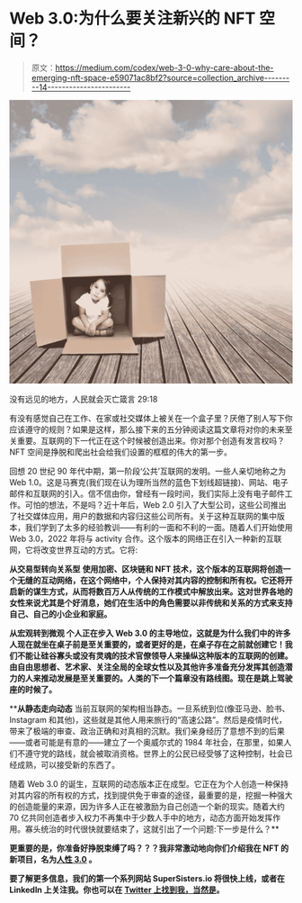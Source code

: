 # Web 3.0:为什么要关注新兴的 NFT 空间？

> 原文：<https://medium.com/codex/web-3-0-why-care-about-the-emerging-nft-space-e59071ac8bf2?source=collection_archive---------14----------------------->

![](img/5a6ca4c3f8dc0d4a17e98ae4c0547faa.png)

没有远见的地方，人民就会灭亡箴言 29:18

有没有感觉自己在工作、在家或社交媒体上被关在一个盒子里？厌倦了别人写下你应该遵守的规则？如果是这样，那么接下来的五分钟阅读这篇文章将对你的未来至关重要。互联网的下一代正在这个时候被创造出来。你对那个创造有发言权吗？NFT 空间是挣脱和爬出社会给我们设置的框框的伟大的第一步。

回想 20 世纪 90 年代中期，第一阶段‘公共’互联网的发明。一些人亲切地称之为 Web 1.0。这是马赛克(我们现在认为理所当然的蓝色下划线超链接)、网站、电子邮件和互联网的引入。信不信由你，曾经有一段时间，我们实际上没有电子邮件工作。可怕的想法，不是吗？近十年后，Web 2.0 引入了大型公司，这些公司推出了社交媒体应用，用户的数据和内容归这些公司所有。关于这种互联网的集中版本，我们学到了太多的经验教训——有利的一面和不利的一面。随着人们开始使用 Web 3.0，2022 年将与 activity 合作。这个版本的网络正在引入一种新的互联网，它将改变世界互动的方式。它将:

**从交易型转向关系型** **使用加密、区块链和 NFT 技术，这个版本的互联网将创造一个无缝的互动网络，在这个网络中，个人保持对其内容的控制和所有权。它还将开启新的谋生方式，从而将数百万人从传统的工作模式中解放出来。这对世界各地的女性来说尤其是个好消息，她们在生活中的角色需要以非传统和关系的方式来支持自己、自己的小企业和家庭。**

****从宏观转到微观** 个人正在步入 Web 3.0 的主导地位，这就是为什么我们中的许多人现在就坐在桌子前是至关重要的，或者更好的是，在桌子存在之前就创建它！我们不能让硅谷寡头或没有灵魂的技术官僚领导人来操纵这种版本的互联网的创建。由自由思想者、艺术家、关注全局的全球女性以及其他许多准备充分发挥其创造潜力的人来推动发展是至关重要的。人类的下一个篇章没有路线图。现在是跳上驾驶座的时候了。**

****从静态走向动态** 当前互联网的架构相当静态。一旦系统到位(像亚马逊、脸书、Instagram 和其他)，这些就是其他人用来旅行的“高速公路”。然后是疫情时代，带来了极端的审查、政治正确和对真相的沉默。我们亲身经历了意想不到的后果——或者可能是有意的——建立了一个奥威尔式的 1984 年社会，在那里，如果人们不遵守党的路线，就会被取消资格。世界上的公民已经受够了这种控制，社会已经成熟，可以接受新的东西了。

随着 Web 3.0 的诞生，互联网的动态版本正在成型。它正在为个人创造一种保持对其内容的所有权的方式，找到提供免于审查的途径，最重要的是，挖掘一种强大的创造能量的来源，因为许多人正在被激励为自己创造一个新的现实。随着大约 70 亿共同创造者步入权力不再集中于少数人手中的地方，动态方面开始发挥作用。寡头统治的时代很快就要结束了，这就引出了一个问题:下一步是什么？**

**更重要的是，你准备好挣脱束缚了吗？？？我非常激动地向你们介绍我在 NFT 的新项目，名为[人性 3.0](https://kimberlyfaith.medium.com/a-new-vision-for-the-future-of-humanity-nftcollection-67d7fe713eb2) 。**

**要了解更多信息，我们的第一个系列网站 SuperSisters.io 将很快上线，或者在 LinkedIn 上关注我。你也可以在 [Twitter 上找到我，当然是](https://twitter.com/IamKimFaith)。**